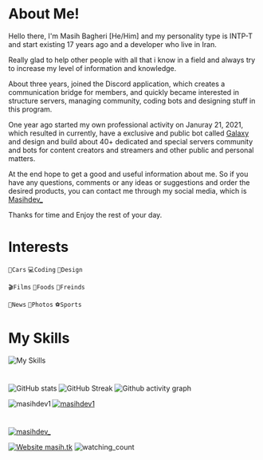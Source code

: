# About Me!
Hello there, I'm Masih Bagheri [He/Him] and my personality type is INTP-T and start existing 17 years ago and a developer who live in Iran.

Really glad to help other people with all that i know in a field and always try to increase my level of information and knowledge.

About three years, joined the Discord application, which creates a communication bridge for members, and quickly became interested in structure servers, managing community, coding bots and designing stuff in this program.

One year ago started my own professional activity on Januray 21, 2021, which resulted in currently, have a exclusive and public bot called [Galaxy](https://discord.gg/AU7654nKDC) and design and build about 40+ dedicated and special servers community and bots for content creators and streamers and other public and personal matters.

At the end hope to get a good and useful information about me. So if you have any questions, comments or any ideas or suggestions and order the desired products, you can contact me through my social media, which is [Masihdev_ ](https://zil.ink/masihdev)

Thanks for time and Enjoy the rest of your day.

# Interests
`🚗Cars` `💻Coding` `🎨Design`

`🎬Films` `🍔Foods` `👥Freinds`

`📢News` `📸Photos` `⚽Sports`

# My Skills
![My Skills](https://skillicons.dev/icons?i=js,ts,html,css,nodejs,jquery,bootstrap,php,vscode,mongodb,postgres,cloudflare,discord,github,git)
#


![GitHub stats](https://github-readme-stats.vercel.app/api?username=Masihdev1&count_private=true&show_icons=true&title_color=57cdf1&text_color=ffffff&icon_color=57cdf1&border_color=0d1117&bg_color=0d1117)
![GitHub Streak](https://streak-stats.demolab.com/?user=Masihdev1&background=0d1117&border=0d1117&stroke=57cdf1&ring=57cdf1&fire=57cdf1&currStreakNum=57cdf1&sideNums=57cdf1&currStreakLabel=57cdf1&sideLabels=57cdf1&dates=ffffff)
![Github activity graph](https://github-readme-activity-graph.cyclic.app/graph?username=Masihdev1&theme=react-dark&hide_border=true&area=true)

<p><img align="left" src="https://github-readme-stats.vercel.app/api/top-langs?username=masihdev1&background=0d1117&show_icons=true&locale=en&layout=compact" alt="masihdev1" /></p>


<p align="left"> <a href="https://github.com/ryo-ma/github-profile-trophy"><img src="https://github-profile-trophy.vercel.app/?username=masihdev1" alt="masihdev1" /></a> </p>

#

<p align="left"> <a href="https://twitter.com/masihdev_" target="blank"><img src="https://img.shields.io/twitter/follow/masihdev_?logo=twitter&style=for-the-badge" alt="masihdev_" /></a> </p>

[![Website masih.tk](https://img.shields.io/website-up-down-green-red/http/shields.io.svg)](https://masih.tk)
<img src="https://komarev.com/ghpvc/?username=Masihdev1&color=brightgreen" alt="watching_count" />
